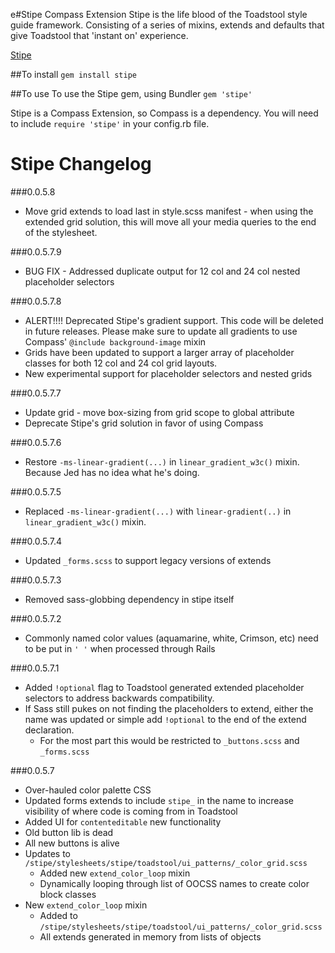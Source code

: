 e#Stipe Compass Extension
Stipe is the life blood of the Toadstool style guide framework. Consisting of a series of mixins, extends and defaults that give Toadstool that 'instant on' experience.

[Stipe](https://rubygems.org/gems/stipe)

##To install
`gem install stipe`

##To use
To use the Stipe gem, using Bundler `gem 'stipe'`

Stipe is a Compass Extension, so Compass is a dependency. You will need to include `require 'stipe'` in your config.rb file.

# Stipe Changelog
###0.0.5.8
* Move grid extends to load last in style.scss manifest - when using the extended grid solution, this will move all your media queries to the end of the stylesheet.

###0.0.5.7.9
* BUG FIX - Addressed duplicate output for 12 col and 24 col nested placeholder selectors

###0.0.5.7.8
* ALERT!!!! Deprecated Stipe's gradient support. This code will be deleted in future releases. Please make sure to update all gradients to use Compass' `@include background-image` mixin
* Grids have been updated to support a larger array of placeholder classes for both 12 col and 24 col grid layouts.
* New experimental support for placeholder selectors and nested grids

###0.0.5.7.7
* Update grid - move box-sizing from grid scope to global attribute
* Deprecate Stipe's grid solution in favor of using Compass

###0.0.5.7.6
* Restore `-ms-linear-gradient(...)` in `linear_gradient_w3c()` mixin. Because Jed has no idea what he's doing.

###0.0.5.7.5
* Replaced `-ms-linear-gradient(...)` with `linear-gradient(..)` in `linear_gradient_w3c()` mixin.

###0.0.5.7.4
* Updated `_forms.scss` to support legacy versions of extends

###0.0.5.7.3
* Removed sass-globbing dependency in stipe itself

###0.0.5.7.2
* Commonly named color values (aquamarine, white, Crimson, etc) need to be put in `' '` when processed through Rails

###0.0.5.7.1
* Added `!optional` flag to Toadstool generated extended placeholder selectors to address backwards compatibility.
* If Sass still pukes on not finding the placeholders to extend, either the name was updated or simple add `!optional` to the end of the extend declaration.
	* For the most part this would be restricted to `_buttons.scss` and `_forms.scss`

###0.0.5.7
* Over-hauled color palette CSS
* Updated forms extends to include `stipe_` in the name to increase visibility of where code is coming from in Toadstool
* Added UI for `contenteditable` new functionality
* Old button lib is dead
* All new buttons is alive
* Updates to `/stipe/stylesheets/stipe/toadstool/ui_patterns/_color_grid.scss`
	* Added new `extend_color_loop` mixin
	* Dynamically looping through list of OOCSS names to create color block classes
*  New `extend_color_loop` mixin
	* Added to `/stipe/stylesheets/stipe/toadstool/ui_patterns/_color_grid.scss`
	* All extends generated in memory from lists of objects
